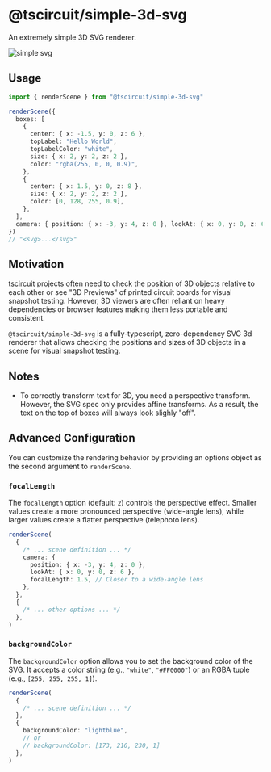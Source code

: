 # @tscircuit/simple-3d-svg

An extremely simple 3D SVG renderer.

![simple svg](./tests/__snapshots__/scene1.snap.svg)

## Usage

```ts
import { renderScene } from "@tscircuit/simple-3d-svg"

renderScene({
  boxes: [
    {
      center: { x: -1.5, y: 0, z: 6 },
      topLabel: "Hello World",
      topLabelColor: "white",
      size: { x: 2, y: 2, z: 2 },
      color: "rgba(255, 0, 0, 0.9)",
    },
    {
      center: { x: 1.5, y: 0, z: 8 },
      size: { x: 2, y: 2, z: 2 },
      color: [0, 128, 255, 0.9],
    },
  ],
  camera: { position: { x: -3, y: 4, z: 0 }, lookAt: { x: 0, y: 0, z: 6 } },
})
// "<svg>...</svg>"
```

## Motivation

[tscircuit](https://github.com/tscircuit/tscircuit) projects often need to check
the position of 3D objects relative to each other or see "3D Previews" of
printed circuit boards for visual snapshot testing. However, 3D viewers are often reliant on heavy
dependencies or browser features making them less portable and consistent.

`@tscircuit/simple-3d-svg` is a fully-typescript, zero-dependency SVG 3d
renderer that allows checking the positions and sizes of 3D objects in a scene
for visual snapshot testing.

## Notes

- To correctly transform text for 3D, you need a perspective transform. However, the SVG spec only provides affine transforms. As a result, the text on the top of boxes will always look slighly "off".

## Advanced Configuration

You can customize the rendering behavior by providing an options object as the second argument to `renderScene`.

### `focalLength`

The `focalLength` option (default: `2`) controls the perspective effect. Smaller values create a more pronounced perspective (wide-angle lens), while larger values create a flatter perspective (telephoto lens).

```ts
renderScene(
  {
    /* ... scene definition ... */
    camera: {
      position: { x: -3, y: 4, z: 0 },
      lookAt: { x: 0, y: 0, z: 6 },
      focalLength: 1.5, // Closer to a wide-angle lens
    },
  },
  {
    /* ... other options ... */
  },
)
```

### `backgroundColor`

The `backgroundColor` option allows you to set the background color of the SVG. It accepts a color string (e.g., `"white"`, `"#FF0000"`) or an RGBA tuple (e.g., `[255, 255, 255, 1]`).

```ts
renderScene(
  {
    /* ... scene definition ... */
  },
  {
    backgroundColor: "lightblue",
    // or
    // backgroundColor: [173, 216, 230, 1]
  },
)
```
